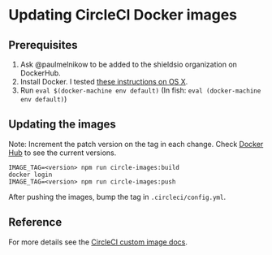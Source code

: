 Updating CircleCI Docker images
===============================

Prerequisites
-------------

1. Ask @paulmelnikow to be added to the shieldsio organization on DockerHub.
2. Install Docker. I tested [these instructions on OS X][Install Docker on OS X].
3. Run `eval $(docker-machine env default)`
   (In fish: `eval (docker-machine env default)`)

[Install Docker on OS X]: https://pilsniak.com/how-to-install-docker-on-mac-os-using-brew/

Updating the images
-------------------

Note: Increment the patch version on the tag in each change. Check
[Docker Hub][] to see the current versions.

```console
IMAGE_TAG=<version> npm run circle-images:build
docker login
IMAGE_TAG=<version> npm run circle-images:push
```

After pushing the images, bump the tag in `.circleci/config.yml`.

[Docker Hub]: https://hub.docker.com/u/shieldsio/

Reference
---------

For more details see the [CircleCI custom image docs][].

[CircleCI custom image docs]: https://circleci.com/docs/2.0/custom-images/
